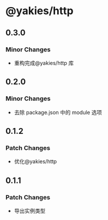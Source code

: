# @yakies/http

## 0.3.0

### Minor Changes

- 重构完成@yakies/http 库

## 0.2.0

### Minor Changes

- 去除 package.json 中的 module 选项

## 0.1.2

### Patch Changes

- 优化@yakies/http

## 0.1.1

### Patch Changes

- 导出实例类型
